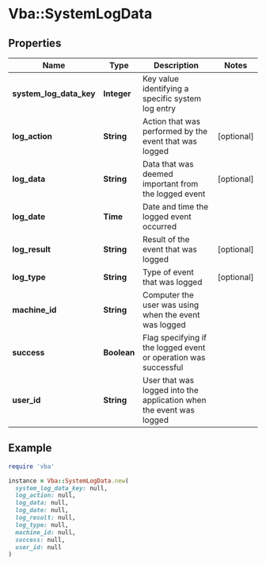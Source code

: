 # Vba::SystemLogData

## Properties

| Name | Type | Description | Notes |
| ---- | ---- | ----------- | ----- |
| **system_log_data_key** | **Integer** | Key value identifying a specific system log entry |  |
| **log_action** | **String** | Action that was performed by the event that was logged | [optional] |
| **log_data** | **String** | Data that was deemed important from the logged event | [optional] |
| **log_date** | **Time** | Date and time the logged event occurred |  |
| **log_result** | **String** | Result of the event that was logged | [optional] |
| **log_type** | **String** | Type of event that was logged | [optional] |
| **machine_id** | **String** | Computer the user was using when the event was logged |  |
| **success** | **Boolean** | Flag specifying if the logged event or operation was successful |  |
| **user_id** | **String** | User that was logged into the application when the event was logged |  |

## Example

```ruby
require 'vba'

instance = Vba::SystemLogData.new(
  system_log_data_key: null,
  log_action: null,
  log_data: null,
  log_date: null,
  log_result: null,
  log_type: null,
  machine_id: null,
  success: null,
  user_id: null
)
```

